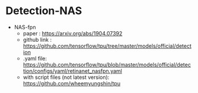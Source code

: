 # Detection-NAS

* NAS-fpn
  * paper : https://arxiv.org/abs/1904.07392
  * github link : https://github.com/tensorflow/tpu/tree/master/models/official/detection
  * .yaml file: https://github.com/tensorflow/tpu/blob/master/models/official/detection/configs/yaml/retinanet_nasfpn.yaml
  * with script files (not latest version): https://github.com/wheemyungshin/tpu
